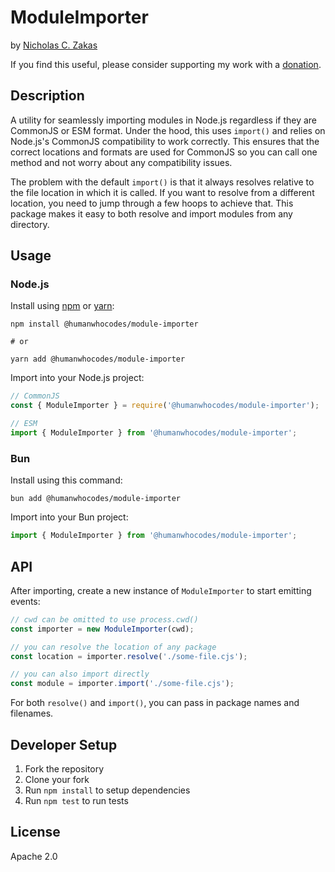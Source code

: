 # ModuleImporter

by [Nicholas C. Zakas](https://humanwhocodes.com)

If you find this useful, please consider supporting my work with a [donation](https://humanwhocodes.com/donate).

## Description

A utility for seamlessly importing modules in Node.js regardless if they are CommonJS or ESM format. Under the hood, this uses `import()` and relies on Node.js's CommonJS compatibility to work correctly. This ensures that the correct locations and formats are used for CommonJS so you can call one method and not worry about any compatibility issues.

The problem with the default `import()` is that it always resolves relative to the file location in which it is called. If you want to resolve from a different location, you need to jump through a few hoops to achieve that. This package makes it easy to both resolve and import modules from any directory.

## Usage

### Node.js

Install using [npm][npm] or [yarn][yarn]:

```
npm install @humanwhocodes/module-importer

# or

yarn add @humanwhocodes/module-importer
```

Import into your Node.js project:

```js
// CommonJS
const { ModuleImporter } = require('@humanwhocodes/module-importer');

// ESM
import { ModuleImporter } from '@humanwhocodes/module-importer';
```

### Bun

Install using this command:

```
bun add @humanwhocodes/module-importer
```

Import into your Bun project:

```js
import { ModuleImporter } from '@humanwhocodes/module-importer';
```

## API

After importing, create a new instance of `ModuleImporter` to start emitting events:

```js
// cwd can be omitted to use process.cwd()
const importer = new ModuleImporter(cwd);

// you can resolve the location of any package
const location = importer.resolve('./some-file.cjs');

// you can also import directly
const module = importer.import('./some-file.cjs');
```

For both `resolve()` and `import()`, you can pass in package names and filenames.

## Developer Setup

1. Fork the repository
2. Clone your fork
3. Run `npm install` to setup dependencies
4. Run `npm test` to run tests

## License

Apache 2.0

[npm]: https://npmjs.com/
[yarn]: https://yarnpkg.com/
